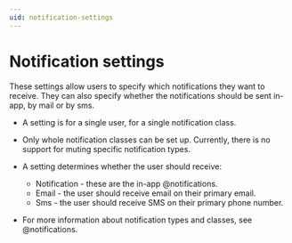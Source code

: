 ```yaml
---
uid: notification-settings
---
```


# Notification settings

These settings allow users to specify which notifications they want to receive. They can also specify whether the notifications should be sent in-app, by mail or by sms.

- A setting is for a single user, for a single notification class.

- Only whole notification classes can be set up. Currently, there is no support for muting specific notification types.

- A setting determines whether the user should receive:

   - Notification - these are the in-app @notifications.
   - Email - the user should receive email on their primary email.
   - Sms - the user should receive SMS on their primary phone number.
   
- For more information about notification types and classes, see @notifications.
